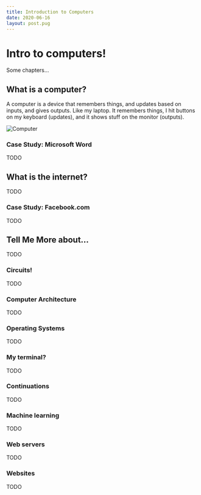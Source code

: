 ```yaml
---
title: Introduction to Computers
date: 2020-06-16
layout: post.pug
---
```


# Intro to computers!
Some chapters...
## What is a computer?

A computer is a device that remembers things, and updates based on inputs, and gives outputs. Like my laptop. It remembers things, I hit buttons on my keyboard (updates), and it shows stuff on the monitor (outputs).

![Computer](../images/computer.png)

### Case Study: Microsoft Word
TODO
## What is the internet?
TODO
### Case Study: Facebook.com
TODO
## Tell Me More about...
TODO
### Circuits!
TODO
### Computer Architecture
TODO
### Operating Systems
TODO
### My terminal?
TODO
### Continuations
TODO
### Machine learning
TODO
### Web servers
TODO
### Websites
TODO